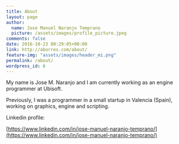 ```yaml
---
title: About
layout: page 
author: 
  name: Jose Manuel Naranjo Temprano
  picture: /assets/images/profile_picture.jpeg
comments: false
date: 2016-10-23 00:29:05+00:00
link: http://aborres.com/about/
feature-img: "assets/images/header_mi.png"
permalink: /about/
wordpress_id: 6
---
```


My name is Jose M. Naranjo and I am currently working as an engine programmer at Ubisoft.

Previously, I was a programmer in a small startup in Valencia (Spain), working on graphics, engine and scripting.

Linkedin profile:

[https://www.linkedin.com/in/jose-manuel-naranjo-temprano/](https://www.linkedin.com/in/jose-manuel-naranjo-temprano/)
